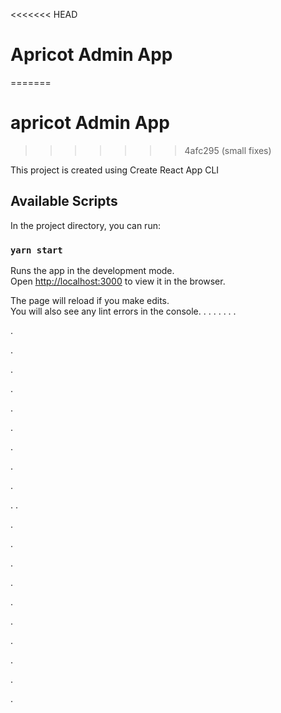 <<<<<<< HEAD
# Apricot Admin App
=======
# apricot Admin App
>>>>>>> 4afc295 (small fixes)

This project is created using Create React App CLI

## Available Scripts

In the project directory, you can run:

### `yarn start`

Runs the app in the development mode.\
Open [http://localhost:3000](http://localhost:3000) to view it in the browser.

The page will reload if you make edits.\
You will also see any lint errors in the console.
.
.
.
.
.
.
.












































































































.


.
















.



























.














.








































.





























































.



























































.














.

















.
.










































.































.
























.




























.




















.





























.























































.




























.



















































.












































.
